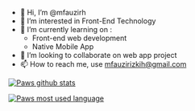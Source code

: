 - 👋 Hi, I’m @mfauzirh
- 👀 I’m interested in Front-End Technology
- 🌱 I’m currently learning on :
    * Front-end web development
    * Native Mobile App
- 💞️ I’m looking to collaborate on web app project
- 📫 How to reach me, use mfauzirizkih@gmail.com

<!---
Hi welcome to my profile
--->
[![Paws github stats](https://github-readme-stats.vercel.app/api?username=mfauzirh&count_private=true&show_icons=true&theme=radical&hide_rank=false)](https://github.com/anuraghazra/github-readme-stats) 

[![Paws most used language](https://github-readme-stats.vercel.app/api/top-langs/?username=mfauzirh&count_private=true&theme=radical)](https://github.com/anuraghazra/github-readme-stats)

